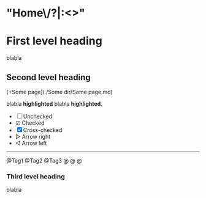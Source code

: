 # "Home\\/?|:<>"
First level heading
===================

blabla

Second level heading
--------------------

[+Some page](./Some dir/Some page.md)

blabla __highlighted__ blabla __highlighted__.

* ☐ Unchecked
* ☑ Checked
* ☒ Cross-checked
* ▷ Arrow right
* ◁ Arrow left

*****

@Tag1 @Tag2 @Tag3
@ @
@

### Third level heading

blabla

